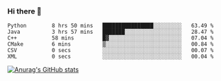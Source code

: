 ### Hi there 👋
<!--START_SECTION:waka-->

```text
Python        8 hrs 50 mins   ████████████████░░░░░░░░░   63.49 %
Java          3 hrs 57 mins   ███████░░░░░░░░░░░░░░░░░░   28.47 %
C++           58 mins         █▓░░░░░░░░░░░░░░░░░░░░░░░   07.04 %
CMake         6 mins          ▒░░░░░░░░░░░░░░░░░░░░░░░░   00.84 %
CSV           0 secs          ░░░░░░░░░░░░░░░░░░░░░░░░░   00.07 %
XML           0 secs          ░░░░░░░░░░░░░░░░░░░░░░░░░   00.04 %
```

<!--END_SECTION:waka-->
[![Anurag's GitHub stats](https://github-readme-stats.vercel.app/api?username=Kevinbarrero)](https://github.com/anuraghazra/github-readme-stats)
<!--
**Kevinbarrero/Kevinbarrero** is a ✨ _special_ ✨ repository because its `README.md` (this file) appears on your GitHub profile.

Here are some ideas to get you started:

- 🔭 I’m currently working on ...
- 🌱 I’m currently learning ...
- 👯 I’m looking to collaborate on ...
- 🤔 I’m looking for help with ...
- 💬 Ask me about ...
- 📫 How to reach me: ...
- 😄 Pronouns: ...
- ⚡ Fun fact: ...

-->


